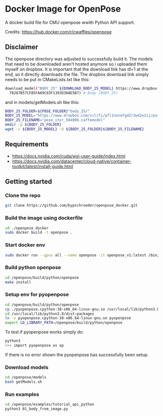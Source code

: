 # Docker Image for OpenPose

A docker build file for CMU openpose wwith Python API support.

Credits: https://hub.docker.com/r/cwaffles/openpose

## Disclaimer
The openpose directory was adjusted to successfully build it. The models that need to be downloaded aren't hosted anymore so i uploaded them myself on dropbox. It is important that the download link has dl=1 at the end, so it directly downloads the file. The dropbox download link simply needs to be put in CMakeLists.txt like this:
```bash
download_model("BODY_25" ${DOWNLOAD_BODY_25_MODEL} https://www.dropbox.com/scl/fi/pfl1nonefgd2r3w42e2ij/pose_iter_584000.caffemodel?rlkey=hnj53tdg47d4fzgm9fz967tnb&st=n58uhf5p&dl=1
  78287B57CF85FA89C03F1393D368E5B7) # Body (BODY_25)
```
and in models/getModels.sh like this:
```bash
BODY_25_FOLDER=${POSE_FOLDER}"body_25/"
BODY_25_MODEL="https://www.dropbox.com/scl/fi/pfl1nonefgd2r3w42e2ij/pose_iter_584000.caffemodel?rlkey=hnj53tdg47d4fzgm9fz967tnb&st=n58uhf5p&dl=1"
BODY_25_FILENAME="pose_iter_584000.caffemodel"
mkdir -p ${BODY_25_FOLDER}
wget -c ${BODY_25_MODEL} -O ${BODY_25_FOLDER}${BODY_25_FILENAME}
```

## Requirements

- https://docs.nvidia.com/cuda/wsl-user-guide/index.html
- https://docs.nvidia.com/datacenter/cloud-native/container-toolkit/latest/install-guide.html

## Getting started

### Clone the repo

```bash
git clone https://github.com/bypschroeder/openpose_docker.git
```

### Build the image using dockerfile
```bash
cd ./openpose_docker
sudo docker build -t openpose .
```

### Start docker env

```bash
sudo docker run --gpus all --name openpose -it openpose_v1:latest /bin/bash
```

### Build python openpose
```bash
cd /openpose/build/python/openpose
make install
```

### Setup env for pyopenpose
```bash
cd /openpose/build/python/openpose
cp ./pyopenpose.cpython-38-x86_64-linux-gnu.so /usr/local/lib/python3.8/dist-packages
cd /usr/local/lib/python3.8/dist-packages
ln -s pyopenpose.cpython-38-x86_64-linux-gnu.so pyopenpose
export LD_LIBRARY_PATH=/openpose/build/python/openpose
```

To test if pyopenpose works simply do:
```bash
python3
>>> import pyopenpose as op
```
If there is no error shown the pyopenpose has successfully been setup.

### Download models
```bash
cd /openpose/models
bash getModels.sh
```

### Run examples
```bash
cd /openpose/examples/tutorial_api_python
python3 01_body_from_image.py
```